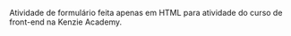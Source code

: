 Atividade de formulário feita apenas em HTML para atividade do curso de front-end na Kenzie Academy.